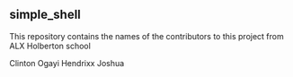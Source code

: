 ## simple_shell

This repository contains the names of the contributors to this project from ALX Holberton school

Clinton Ogayi
Hendrixx Joshua
